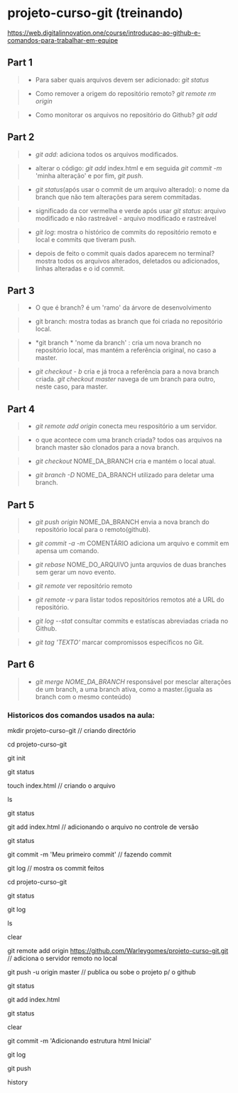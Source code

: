 # projeto-curso-git (treinando)
https://web.digitalinnovation.one/course/introducao-ao-github-e-comandos-para-trabalhar-em-equipe

## Part 1
>- Para saber quais arquivos devem ser adicionado:
> *git status*

>- Como remover a origem do repositório remoto?
> *git remote rm origin*

>- Como monitorar os arquivos no repositório do Github?
> *git add*

## Part 2
>- *git add*:
> adiciona todos os arquivos modificados.

>- alterar o código:
> *git add* index.html e em seguida *git commit -m* 'minha alteração' e por fim, *git push*.

>- *git status*(após usar o commit de um arquivo alterado):
> o nome da branch que não tem alterações para serem commitadas.

>- significado da cor vermelha e verde após usar  *git status*:
> arquivo modificado e não rastreável - arquivo modificado e rastreável

>- *git log*:
> mostra o histórico de commits do repositório remoto e local e commits que tiveram push.

>- depois de feito o commit quais dados aparecem no terminal?
> mostra todos os arquivos alterados, deletados ou adicionados, linhas alteradas e o id  commit.

## Part 3
>- O que é branch?
> é um 'ramo' da árvore de desenvolvimento

>- git branch:
> mostra todas as branch que foi criada no repositório local.

>- *git branch * 'nome da branch' :
> cria um nova branch  no repositório local, mas mantém a referência original, no caso a master.

>- *git checkout - b*  cria e já troca a referência para a nova branch criada. 
> *git checkout master* navega de um branch para outro, neste caso, para master.

## Part 4
>- *git remote add origin*
> conecta meu respositório a um servidor.

>- o que acontece com uma branch criada?
> todos oas arquivos na branch master são clonados para a nova branch.

>- *git checkout* NOME_DA_BRANCH
> cria e mantém o local atual.

>- *git branch -D* NOME_DA_BRANCH
> utilizado para deletar uma branch.

## Part 5
>- *git push origin* NOME_DA_BRANCH
> envia a nova branch do repositório local para o remoto(github).

>- *git commit -a -m* COMENTÁRIO
> adiciona um arquivo e commit em apensa um comando.

>- *git rebase* NOME_DO_ARQUIVO
> junta arquvios de duas branches sem gerar um novo evento.

>- *git remote*
> ver repositório remoto

>- *git remote -v*
> para listar todos repositórios remotos até a URL do repositório.

>- *git log --stat*
> consultar commits e estatíscas abreviadas criada no Github.

>- *git tag 'TEXTO'*
> marcar compromissos específicos no Git.

## Part 6
>- *git merge NOME_DA_BRANCH*
responsável por mesclar alterações de um branch, a uma branch ativa, como a master.(iguala as branch com o mesmo conteúdo)

### Historicos dos comandos usados na aula:

  mkdir projeto-curso-git  // criando directório

  cd projeto-curso-git  
  
  git init       
  
  git status  
  
  touch index.html  // criando o arquivo
  
  ls
  
  git status
  
  git add index.html // adicionando o arquivo no controle de versão
  
  git status
  
  git commit -m 'Meu primeiro commit'  // fazendo commit 
  
  git log   // mostra os commit feitos 
 
  cd projeto-curso-git
  
  git status
  
  git log
  
  ls
  
  clear
  
  git remote add origin https://github.com/Warleygomes/projeto-curso-git.git // adiciona o servidor remoto no local
  
  git push -u origin master   // publica ou sobe o projeto p/ o github
  
  git status
  
  git add index.html 
  
  git status
  
  clear
  
  git commit -m 'Adicionando estrutura html Inicial'  
  
  git log
  
  git push
  
  history
  
  

